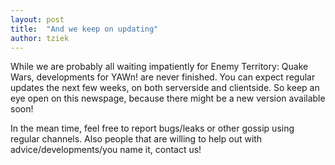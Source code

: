 ```yaml
---
layout: post
title:  "And we keep on updating"
author: tziek
---
```


While we are probably all waiting impatiently for Enemy Territory: Quake Wars, developments for YAWn! are never finished. You can expect regular updates the next few weeks, on both serverside and clientside. So keep an eye open on this newspage, because there might be a new version available soon! 

In the mean time, feel free to report bugs/leaks or other gossip using regular channels. Also people that are willing to help out with advice/developments/you name it, contact us!